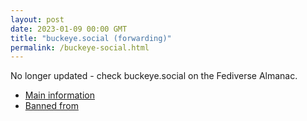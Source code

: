```yaml
---
layout: post
date: 2023-01-09 00:00 GMT
title: "buckeye.social (forwarding)"
permalink: /buckeye-social.html
---
```


No longer updated - check buckeye.social on the Fediverse Almanac.

* [Main information](https://www.fediversealmanac.com/api/v1/instances/buckeye.social)
* [Banned from](https://www.fediversealmanac.com/api/v1/instances/buckeye.social/banned_from)


